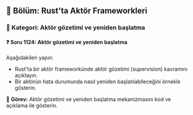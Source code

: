## 📘 Bölüm: Rust'ta Aktör Frameworkleri
### 🔹 Kategori: Aktör gözetimi ve yeniden başlatma
#### ❓ Soru 1124: Aktör gözetimi ve yeniden başlatma

Aşağıdakileri yapın:

- Rust'ta bir aktör frameworkünde aktör gözetimi (supervision) kavramını açıklayın.
- Bir aktörün hata durumunda nasıl yeniden başlatılabileceğini örnekle gösterin.

🔧 **Görev:** Aktör gözetimi ve yeniden başlatma mekanizmasını kod ve açıklama ile gösterin.
